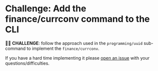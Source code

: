 # Challenge: Add the finance/currconv command to the CLI

🏋️‍♀️ __CHALLENGE__: follow the approach used in the `programming/uuid` sub-command
to implement the `finance/currconv`.

If you have a hard time implementing it please [open an issue](https://github.com/renato0307/learning-go/issues/new) with your questions/difficulties.